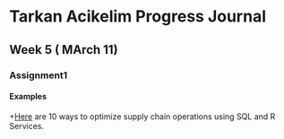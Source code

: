 ﻿

# Tarkan Acikelim Progress Journal




## Week 5 ( MArch 11)

### **Assignment1**



#### Examples

+[Here](examples1.html) are 10 ways to optimize supply chain operations using SQL and R Services.
